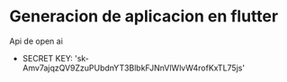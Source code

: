 # Generacion de aplicacion en flutter 

Api de open ai

* SECRET KEY: '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'